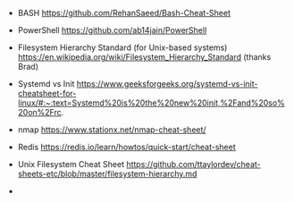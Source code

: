 - BASH
	https://github.com/RehanSaeed/Bash-Cheat-Sheet
	
- PowerShell
	https://github.com/ab14jain/PowerShell
  
- Filesystem Hierarchy Standard (for Unix-based systems)
	https://en.wikipedia.org/wiki/Filesystem_Hierarchy_Standard (thanks Brad)
  
- Systemd vs Init
	https://www.geeksforgeeks.org/systemd-vs-init-cheatsheet-for-linux/#:~:text=Systemd%20is%20the%20new%20init,%2Fand%20so%20on%2Frc.
	
- nmap
	https://www.stationx.net/nmap-cheat-sheet/

- Redis
	https://redis.io/learn/howtos/quick-start/cheat-sheet
	
- Unix Filesystem Cheat Sheet
	https://github.com/ttaylordev/cheat-sheets-etc/blob/master/filesystem-hierarchy.md
	
- 